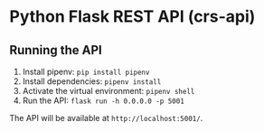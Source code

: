 # Python Flask REST API (crs-api)

## Running the API

1. Install pipenv: `pip install pipenv`
2. Install dependencies: `pipenv install`
3. Activate the virtual environment: `pipenv shell`
4. Run the API: `flask run -h 0.0.0.0 -p 5001`

The API will be available at `http://localhost:5001/`.
